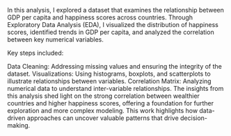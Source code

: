In this analysis, I explored a dataset that examines the relationship between GDP per capita and happiness scores across countries. Through Exploratory Data Analysis (EDA), I visualized the distribution of happiness scores, identified trends in GDP per capita, and analyzed the correlation between key numerical variables.

Key steps included:

Data Cleaning: Addressing missing values and ensuring the integrity of the dataset.
Visualizations: Using histograms, boxplots, and scatterplots to illustrate relationships between variables.
Correlation Matrix: Analyzing numerical data to understand inter-variable relationships.
The insights from this analysis shed light on the strong correlation between wealthier countries and higher happiness scores, offering a foundation for further exploration and more complex modeling. This work highlights how data-driven approaches can uncover valuable patterns that drive decision-making.

